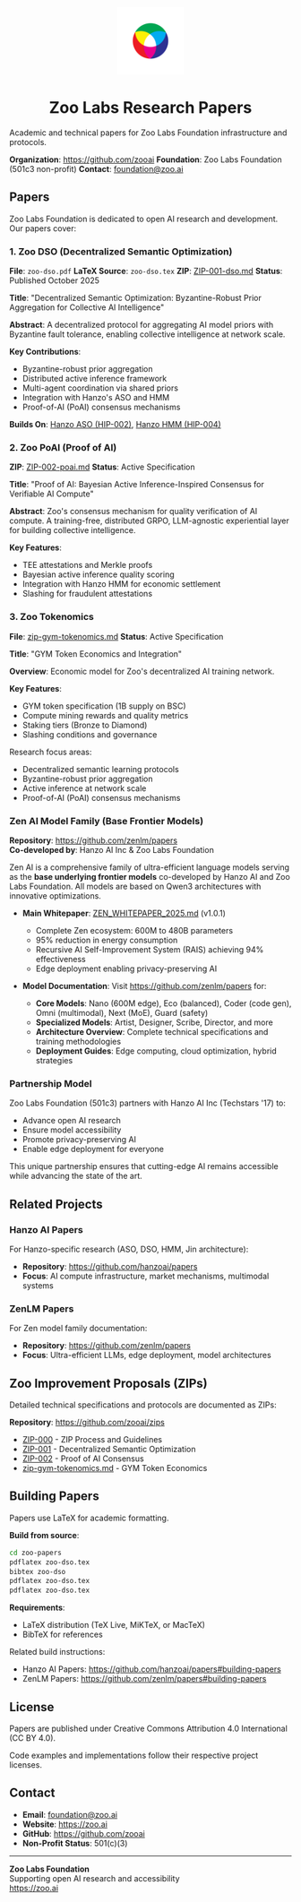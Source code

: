 <div align="center">
  <img src=".github/zoo-logo.svg" alt="Zoo Labs Foundation" width="120" />
  <h1>Zoo Labs Research Papers</h1>
</div>

Academic and technical papers for Zoo Labs Foundation infrastructure and protocols.

**Organization**: https://github.com/zooai
**Foundation**: Zoo Labs Foundation (501c3 non-profit)
**Contact**: foundation@zoo.ai

## Papers

Zoo Labs Foundation is dedicated to open AI research and development. Our papers cover:

### 1. Zoo DSO (Decentralized Semantic Optimization)

**File**: `zoo-dso.pdf`
**LaTeX Source**: `zoo-dso.tex`
**ZIP**: [ZIP-001-dso.md](https://github.com/zooai/zips/blob/main/ZIP-001-dso.md)
**Status**: Published October 2025

**Title**: "Decentralized Semantic Optimization: Byzantine-Robust Prior Aggregation for Collective AI Intelligence"

**Abstract**: A decentralized protocol for aggregating AI model priors with Byzantine fault tolerance, enabling collective intelligence at network scale.

**Key Contributions**:
- Byzantine-robust prior aggregation
- Distributed active inference framework
- Multi-agent coordination via shared priors
- Integration with Hanzo's ASO and HMM
- Proof-of-AI (PoAI) consensus mechanisms

**Builds On**: [Hanzo ASO (HIP-002)](https://github.com/hanzoai/papers/blob/main/hips/HIP-002-aso.md), [Hanzo HMM (HIP-004)](https://github.com/hanzoai/papers/blob/main/hips/HIP-004-hmm.md)

### 2. Zoo PoAI (Proof of AI)

**ZIP**: [ZIP-002-poai.md](https://github.com/zooai/zips/blob/main/ZIP-002-poai.md)
**Status**: Active Specification

**Title**: "Proof of AI: Bayesian Active Inference-Inspired Consensus for Verifiable AI Compute"

**Abstract**: Zoo's consensus mechanism for quality verification of AI compute. A training-free, distributed GRPO, LLM-agnostic experiential layer for building collective intelligence.

**Key Features**:
- TEE attestations and Merkle proofs
- Bayesian active inference quality scoring
- Integration with Hanzo HMM for economic settlement
- Slashing for fraudulent attestations

### 3. Zoo Tokenomics

**File**: [zip-gym-tokenomics.md](https://github.com/zooai/zips/blob/main/zip-gym-tokenomics.md)
**Status**: Active Specification

**Title**: "GYM Token Economics and Integration"

**Overview**: Economic model for Zoo's decentralized AI training network.

**Key Features**:
- GYM token specification (1B supply on BSC)
- Compute mining rewards and quality metrics
- Staking tiers (Bronze to Diamond)
- Slashing conditions and governance

Research focus areas:
- Decentralized semantic learning protocols
- Byzantine-robust prior aggregation
- Active inference at network scale
- Proof-of-AI (PoAI) consensus mechanisms

### Zen AI Model Family (Base Frontier Models)

**Repository**: https://github.com/zenlm/papers  
**Co-developed by**: Hanzo AI Inc & Zoo Labs Foundation

Zen AI is a comprehensive family of ultra-efficient language models serving as the **base underlying frontier models** co-developed by Hanzo AI and Zoo Labs Foundation. All models are based on Qwen3 architectures with innovative optimizations.

- **Main Whitepaper**: [ZEN_WHITEPAPER_2025.md](https://github.com/zenlm/papers/blob/main/ZEN_WHITEPAPER_2025.md) (v1.0.1)
  - Complete Zen ecosystem: 600M to 480B parameters
  - 95% reduction in energy consumption
  - Recursive AI Self-Improvement System (RAIS) achieving 94% effectiveness
  - Edge deployment enabling privacy-preserving AI

- **Model Documentation**: Visit https://github.com/zenlm/papers for:
  - **Core Models**: Nano (600M edge), Eco (balanced), Coder (code gen), Omni (multimodal), Next (MoE), Guard (safety)
  - **Specialized Models**: Artist, Designer, Scribe, Director, and more
  - **Architecture Overview**: Complete technical specifications and training methodologies
  - **Deployment Guides**: Edge computing, cloud optimization, hybrid strategies

### Partnership Model

Zoo Labs Foundation (501c3) partners with Hanzo AI Inc (Techstars '17) to:
- Advance open AI research
- Ensure model accessibility
- Promote privacy-preserving AI
- Enable edge deployment for everyone

This unique partnership ensures that cutting-edge AI remains accessible while advancing the state of the art.

## Related Projects

### Hanzo AI Papers
For Hanzo-specific research (ASO, DSO, HMM, Jin architecture):
- **Repository**: https://github.com/hanzoai/papers
- **Focus**: AI compute infrastructure, market mechanisms, multimodal systems

### ZenLM Papers  
For Zen model family documentation:
- **Repository**: https://github.com/zenlm/papers
- **Focus**: Ultra-efficient LLMs, edge deployment, model architectures

## Zoo Improvement Proposals (ZIPs)

Detailed technical specifications and protocols are documented as ZIPs:

**Repository**: https://github.com/zooai/zips

- [ZIP-000](https://github.com/zooai/zips/blob/main/ZIP-000-zips.md) - ZIP Process and Guidelines
- [ZIP-001](https://github.com/zooai/zips/blob/main/ZIP-001-dso.md) - Decentralized Semantic Optimization
- [ZIP-002](https://github.com/zooai/zips/blob/main/ZIP-002-poai.md) - Proof of AI Consensus
- [zip-gym-tokenomics.md](https://github.com/zooai/zips/blob/main/zip-gym-tokenomics.md) - GYM Token Economics

## Building Papers

Papers use LaTeX for academic formatting.

**Build from source**:
```bash
cd zoo-papers
pdflatex zoo-dso.tex
bibtex zoo-dso
pdflatex zoo-dso.tex
pdflatex zoo-dso.tex
```

**Requirements**:
- LaTeX distribution (TeX Live, MiKTeX, or MacTeX)
- BibTeX for references

Related build instructions:
- Hanzo AI Papers: https://github.com/hanzoai/papers#building-papers
- ZenLM Papers: https://github.com/zenlm/papers#building-papers

## License

Papers are published under Creative Commons Attribution 4.0 International (CC BY 4.0).

Code examples and implementations follow their respective project licenses.

## Contact

- **Email**: foundation@zoo.ai
- **Website**: https://zoo.ai
- **GitHub**: https://github.com/zooai
- **Non-Profit Status**: 501(c)(3)

---

**Zoo Labs Foundation**  
Supporting open AI research and accessibility  
https://zoo.ai
